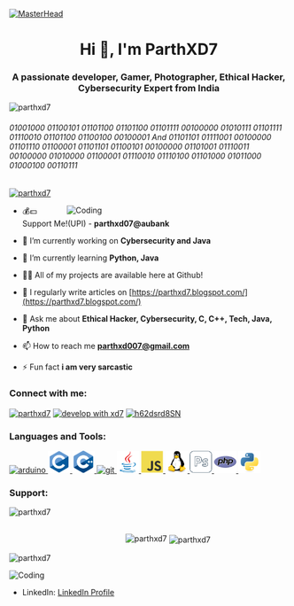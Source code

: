 [![MasterHead](https://cdn.discordapp.com/attachments/1135640677686968321/1206141868937842738/225813708-98b745f2-7d22-48cf-9150-083f1b00d6c9.gif?ex=65ed6326&is=65daee26&hm=04ad5efa3211d8964490dded98bfa6f0e19737b20e0947446a3b531e496781d8&)](https://parthxd7.io)

<h1 align="center">Hi 👋, I'm ParthXD7</h1>
<h3 align="center">A passionate developer, Gamer, Photographer, Ethical Hacker, Cybersecurity Expert from India</h3>
<p align="left"> <img src="https://komarev.com/ghpvc/?username=parthxd7&label=Profile%20views&color=0e75b6&style=flat" alt="parthxd7" /> </p>
<h6>01001000 01100101 01101100 01101100 01101111 00100000 01010111 01101111 01110010 01101100 01100100 00100001 And 01101101 01111001 00100000 01101110 01100001 01101101 01100101 00100000 01101001 01110011 00100000 01010000 01100001 01110010 01110100 01101000 01011000 01000100 00110111</h6>
<p align="left"> <a href="https://github.com/ryo-ma/github-profile-trophy"><img src="https://github-profile-trophy.vercel.app/?username=parthxd7" alt="parthxd7" /></a> </p>
<img align="right" alt="Coding" width="400" src="https://cdn.discordapp.com/attachments/1135640677686968321/1207260726641823816/8faa87e0-df8b-4b0f-822f-b06d6e7beeeb.jpg?ex=65f1752b&is=65df002b&hm=36011e0a5b81f68b405cf1059fc20cb22f007cec30e04332eafecbef4e1b0d54&">

- 💰💵 Support Me!(UPI) - **parthxd07@aubank**

- 🔭 I’m currently working on **Cybersecurity and Java**

- 🌱 I’m currently learning **Python, Java**

- 👨‍💻 All of my projects are available here at Github!

- 📝 I regularly write articles on [https://parthxd7.blogspot.com/](https://parthxd7.blogspot.com/)

- 💬 Ask me about **Ethical Hacker, Cybersecurity, C, C++, Tech, Java, Python**

- 📫 How to reach me **parthxd007@gmail.com**

- ⚡ Fun fact **i am very sarcastic**

<h3 align="left">Connect with me:</h3>
<p align="left">
<a href="https://instagram.com/parthxd7" target="blank"><img align="center" src="https://raw.githubusercontent.com/rahuldkjain/github-profile-readme-generator/master/src/images/icons/Social/instagram.svg" alt="parthxd7" height="30" width="40" /></a>
<a href="https://www.youtube.com/@parthxd7" target="blank"><img align="center" src="https://raw.githubusercontent.com/rahuldkjain/github-profile-readme-generator/master/src/images/icons/Social/youtube.svg" alt="develop with xd7" height="30" width="40" /></a>
<a href="https://discord.gg/h62dsrd8SN" target="blank"><img align="center" src="https://raw.githubusercontent.com/rahuldkjain/github-profile-readme-generator/master/src/images/icons/Social/discord.svg" alt="h62dsrd8SN" height="30" width="40" /></a>
</p>

<h3 align="left">Languages and Tools:</h3>
<p align="left"> <a href="https://www.arduino.cc/" target="_blank" rel="noreferrer"> <img src="https://cdn.worldvectorlogo.com/logos/arduino-1.svg" alt="arduino" width="40" height="40"/> </a> <a href="https://www.cprogramming.com/" target="_blank" rel="noreferrer"> <img src="https://raw.githubusercontent.com/devicons/devicon/master/icons/c/c-original.svg" alt="c" width="40" height="40"/> </a> <a href="https://www.w3schools.com/cpp/" target="_blank" rel="noreferrer"> <img src="https://raw.githubusercontent.com/devicons/devicon/master/icons/cplusplus/cplusplus-original.svg" alt="cplusplus" width="40" height="40"/> </a> <a href="https://git-scm.com/" target="_blank" rel="noreferrer"> <img src="https://www.vectorlogo.zone/logos/git-scm/git-scm-icon.svg" alt="git" width="40" height="40"/> </a> <a href="https://www.java.com" target="_blank" rel="noreferrer"> <img src="https://raw.githubusercontent.com/devicons/devicon/master/icons/java/java-original.svg" alt="java" width="40" height="40"/> </a> <a href="https://developer.mozilla.org/en-US/docs/Web/JavaScript" target="_blank" rel="noreferrer"> <img src="https://raw.githubusercontent.com/devicons/devicon/master/icons/javascript/javascript-original.svg" alt="javascript" width="40" height="40"/> </a> <a href="https://www.linux.org/" target="_blank" rel="noreferrer"> <img src="https://raw.githubusercontent.com/devicons/devicon/master/icons/linux/linux-original.svg" alt="linux" width="40" height="40"/> </a> <a href="https://www.photoshop.com/en" target="_blank" rel="noreferrer"> <img src="https://raw.githubusercontent.com/devicons/devicon/master/icons/photoshop/photoshop-line.svg" alt="photoshop" width="40" height="40"/> </a> <a href="https://www.php.net" target="_blank" rel="noreferrer"> <img src="https://raw.githubusercontent.com/devicons/devicon/master/icons/php/php-original.svg" alt="php" width="40" height="40"/> </a> <a href="https://www.python.org" target="_blank" rel="noreferrer"> <img src="https://raw.githubusercontent.com/devicons/devicon/master/icons/python/python-original.svg" alt="python" width="40" height="40"/> </a> </p>

<h3 align="left">Support:</h3>
<p><a href="https://www.buymeacoffee.com/parthxd7"> <img align="left" src="https://cdn.buymeacoffee.com/buttons/v2/default-yellow.png" height="50" width="210" alt="parthxd7" /></a></p><br><br>

<p><img align="left" src="https://github-readme-stats.vercel.app/api/top-langs?username=parthxd7&show_icons=true&locale=en&layout=compact" alt="parthxd7" /></p>

<p>&nbsp;<img align="center" src="https://github-readme-stats.vercel.app/api?username=parthxd7&show_icons=true&locale=en" alt="parthxd7" /></p>

<p><img align="center" src="https://github-readme-streak-stats.herokuapp.com/?user=parthxd7&" alt="parthxd7" /></p>
<img align="bottom-center" alt="Coding" width="600" src="https://cdn.discordapp.com/attachments/1207276880995291177/1207276922447462420/ParthCV.jpg">

- LinkedIn: [LinkedIn Profile](https://www.linkedin.com/in/ParthXD7/)
